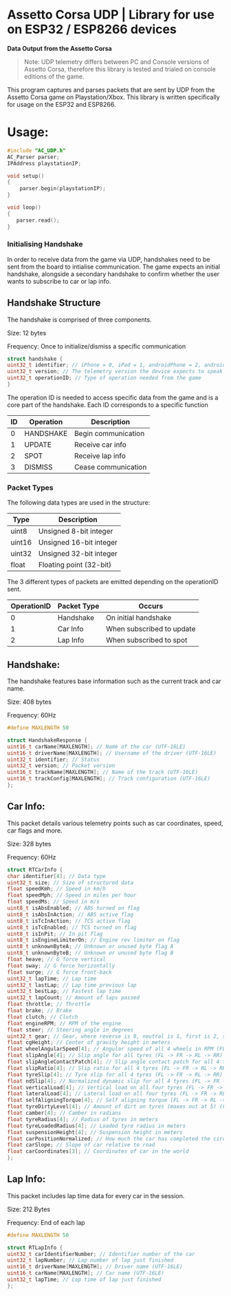 # Assetto Corsa UDP | Library for use on ESP32 / ESP8266 devices
**Data Output from the Assetto Corsa**

> Note: UDP telemetry differs between PC and Console versions of Assetto Corsa, therefore this library is tested and trialed on console editions of the game.

This program captures and parses packets that are sent by UDP from the Assetto Corsa game on Playstation/Xbox. This library is written specifically for usage on the ESP32 and ESP8266.

# Usage:
```c++
#include "AC_UDP.h"
AC_Parser parser;
IPAddress playstationIP;

void setup()
{
    parser.begin(playstationIP);
}

void loop()
{
   parser.read();
}
```

### Initialising Handshake

In order to receive data from the game via UDP, handshakes need to be sent from the board to intialise communication. The game expects an initial handshake, alongside a secondary handshake to confirm whether the user wants to subscribe to car or lap info.

## Handshake Structure

The handshake is comprised of three components. 

Size: 12 bytes

Frequency: Once to initialize/dismiss a specific communication

```c++
struct handshake {
uint32_t identifier; // iPhone = 0, iPad = 1, androidPhone = 2, androidTablet = 3
uint32_t version; // The telemetry version the device expects to speak with (default is 1)
uint32_t operationID; // Type of operation needed from the game 
}
```

The operation ID is needed to access specific data from the game and is a core part of the handshake. Each ID corresponds to a specific function

| ID   | Operation | Description |
| - | ---------- | ----------- |
| 0  | HANDSHAKE  | Begin communication |
| 1 | UPDATE | Receive car info |
| 2 | SPOT | Receive lap info |
| 3  | DISMISS | Cease communication |

### Packet Types

The following data types are used in the structure:

| Type   | Description             |
| ------ | ----------------------- |
| uint8  | Unsigned 8-bit integer  |
| uint16 | Unsigned 16-bit integer |
| uint32 | Unsigned 32-bit integer |
| float  | Floating point (32-bit) |

The 3 different types of packets are emitted depending on the operationID sent.

| OperationID | Packet Type | Occurs |
| - | ----------------------- | ------------- |
| 0 | Handshake | On initial handshake |
| 1 | Car Info  | When subscribed to update |
| 2 | Lap Info  | When subscribed to spot |

## Handshake:

The handshake features base information such as the current track and car name.

Size: 408 bytes

Frequency: 60Hz

```c++
#define MAXLENGTH 50

struct HandshakeResponse {
uint16_t carName[MAXLENGTH]; // Name of the car (UTF-16LE)
uint16_t driverName[MAXLENGTH]; // Username of the driver (UTF-16LE)
uint32_t identifier; // Status 
uint32_t version; // Packet version
uint16_t trackName[MAXLENGTH]; // Name of the track (UTF-16LE)
uint16_t trackConfig[MAXLENGTH]; // Track configuration (UTF-16LE)
};
```

## Car Info: 

This packet details various telemetry points such as car coordinates, speed, car flags and more.

Size: 328 bytes

Frequency: 60Hz

```c++
struct RTCarInfo {
char identifier[4]; // Data type
uint32_t size; // Size of structured data
float speedKmh; // Speed in km/h
float speedMph; // Speed in miles per hour
float speedMs; // Speed in m/s
uint8_t isAbsEnabled; // ABS turned on flag
uint8_t isAbsInAction; // ABS active flag
uint8_t isTcInAction; // TCS active flag
uint8_t isTcEnabled; // TCS turned on flag
uint8_t isInPit; // In pit flag
uint8_t isEngineLimiterOn; // Engine rev limiter on flag
uint8_t unknownByteA; // Unknown or unused byte flag A
uint8_t unknownByteB; // Unknown or unused byte flag B
float heave; // G force vertical
float sway; // G force horizontally
float surge; // G force front-back
uint32_t lapTime; // Lap time
uint32_t lastLap; // Lap time previous lap
uint32_t bestLap; // Fastest lap time
uint32_t lapCount; // Amount of laps passed
float throttle; // Throttle 
float brake; // Brake
float clutch; // Clutch
float engineRPM; // RPM of the engine
float steer; // Steering angle in degrees
uint32_t gear; // Gear, where reverse is 0, neutral is 1, first is 2, second is 3 etc...
float cgHeight; // Center of gravity height in meters
float wheelAngularSpeed[4]; // Angular speed of all 4 wheels in RPM (FL -> FR -> RL -> RR)
float slipAngle[4]; // Slip angle for all tyres (FL -> FR -> RL -> RR)
float slipAngleContactPatch[4]; // Slip angle contact patch for all 4 tyres (FL -> FR -> RL -> RR)
float slipRatio[4]; // Slip ratio for all 4 tyres (FL -> FR -> RL -> RR)
float tyreSlip[4]; // Tyre slip for all 4 tyres (FL -> FR -> RL -> RR)
float ndSlip[4]; // Normalized dynamic slip for all 4 tyres (FL -> FR -> RL -> RR)
float verticalLoad[4]; // Vertical load on all four tyres (FL -> FR -> RL -> RR)
float lateralLoad[4]; // Lateral load on all four tyres (FL -> FR -> RL -> RR)
float selfAligningTorque[4]; // Self aligning torque (FL -> FR -> RL -> RR)
float tyreDirtyLevel[4]; // Amount of dirt on tyres (maxes out at 5) (FL -> FR -> RL -> RR)
float camber[4]; // Camber in radians
float tyreRadius[4]; // Radius of tyres in meters
float tyreLoadedRadius[4]; // Loaded tyre radius in meters
float suspensionHeight[4]; // Suspension height in meters
float carPositionNormalized; // How much the car has completed the circuit (0 is none, 1 is finished)
float carSlope; // Slope of car relative to road
float carCoordinates[3]; // Coordinates of car in the world
};
```

## Lap Info:

This packet includes lap time data for every car in the session.

Size: 212 Bytes

Frequency: End of each lap

```c++
#define MAXLENGTH 50

struct RTLapInfo {
uint32_t carIdentifierNumber; // Identifier number of the car
uint32_t lapNumber; // Lap number of lap just finished
uint16_t driverName[MAXLENGTH]; // Driver name (UTF-16LE)
uint16_t carName[MAXLENGTH]; // Car name (UTF-16LE)
uint32_t lapTime; // Lap time of lap just finished
};
```
